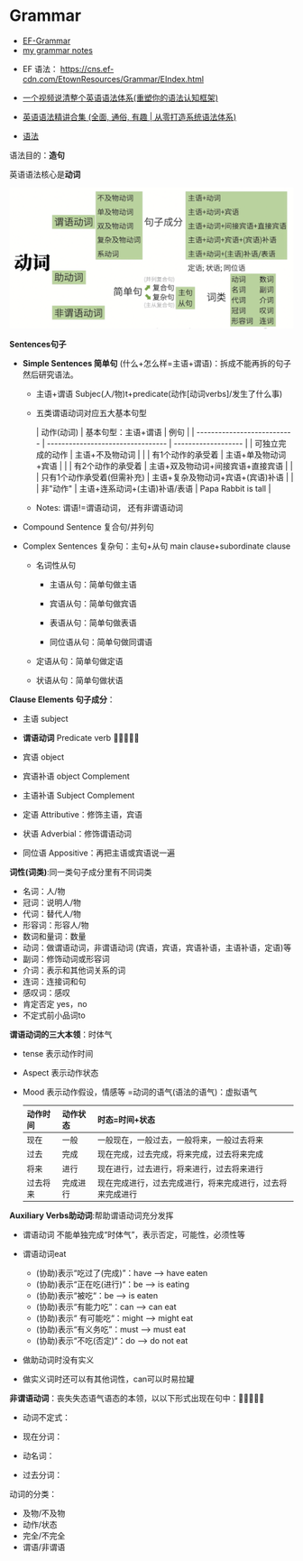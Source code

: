 # Grammar

- [EF-Grammar](./EF-Grammar.md)
- [my grammar notes](grammar.md)

* EF 语法： https://cns.ef-cdn.com/EtownResources/Grammar/EIndex.html

* [一个视频说清整个英语语法体系(重塑你的语法认知框架)](https://www.bilibili.com/video/BV1r54y1m7gd?spm_id_from=333.999.0.0&vd_source=50ac7e35d44afea54a236dfa228f618f)

* [英语语法精讲合集 (全面, 通俗, 有趣 | 从零打造系统语法体系)](https://www.bilibili.com/video/BV1XY411J7aG?spm_id_from=333.999.0.0&vd_source=50ac7e35d44afea54a236dfa228f618f)

* [语法](http://www.yingyuyufa.com)



语法目的：**造句**

英语语法核心是**动词**

![](../assets/语法体系框架.png)

**Sentences句子**

* **Simple Sentences 简单句** (什么+怎么样=主语+谓语)：拆成不能再拆的句子然后研究语法。
  
  * 主语+谓语   Subjec(人/物)t+predicate(动作[动词verbs]/发生了什么事)
	
  * 五类谓语动词对应五大基本句型
  
  	| 动作(动词)                  | 基本句型：主语+谓语               | 例句                |
  | --------------------------- | --------------------------------- | ------------------- |
  | 可独立完成的动作            | 主语+不及物动词                   |                     |
  | 有1个动作的承受着           | 主语+单及物动词+宾语              |                     |
  | 有2个动作的承受着           | 主语+双及物动词+间接宾语+直接宾语 |                     |
  | 只有1个动作承受着(但需补充) | 主语+复杂及物动词+宾语+(宾语)补语 |                     |
  | 非"动作"                    | 主语+连系动词+(主语)补语/表语     | Papa Rabbit is tall |

  * Notes: 谓语!=谓语动词， 还有非谓语动词
  
* Compound Sentence 复合句/并列句

* Complex Sentences 复杂句：主句+从句 main clause+subordinate clause
  * 名词性从句
    * 主语从句：简单句做主语

    * 宾语从句：简单句做宾语

    * 表语从句：简单句做表语

    * 同位语从句：简单句做同谓语

  * 定语从句：简单句做定语

  * 状语从句：简单句做状语


**Clause Elements 句子成分**：

* 主语 subject

* **谓语动词** Predicate verb 🌟🌟🌟🌟🌟
* 宾语 object
* 宾语补语 object Complement
* 主语补语 Subject Complement
* 定语 Attributive：修饰主语，宾语
* 状语 Adverbial：修饰谓语动词
* 同位语 Appositive：再把主语或宾语说一遍

**词性(词类)**:同一类句子成分里有不同词类

* 名词：人/物
* 冠词：说明人/物
* 代词：替代人/物
* 形容词：形容人/物
* 数词和量词：数量
* 动词：做谓语动词，非谓语动词 (宾语，宾语，宾语补语，主语补语，定语)等
* 副词：修饰动词或形容词
* 介词：表示和其他词关系的词
* 连词：连接词和句
* 感叹词：感叹
* 肯定否定 yes，no
* 不定式前小品词to

**谓语动词的三大本领**：时体气

* tense 表示动作时间

* Aspect 表示动作状态

* Mood 表示动作假设，情感等 =动词的语气(语法的语气)：虚拟语气


  | 动作时间 | 动作状态 | 时态=时间+状态                                             |
  | -------- | -------- | ---------------------------------------------------------- |
  | 现在     | 一般     | 一般现在，一般过去，一般将来，一般过去将来                 |
  | 过去     | 完成     | 现在完成，过去完成，将来完成，过去将来完成                 |
  | 将来     | 进行     | 现在进行，过去进行，将来进行，过去将来进行                 |
  | 过去将来 | 完成进行 | 现在完成进行，过去完成进行，将来完成进行，过去将来完成进行 |

**Auxiliary Verbs助动词**:帮助谓语动词充分发挥

* 谓语动词 不能单独完成“时体气”，表示否定，可能性，必须性等

* 谓语动词eat
  * (协助)表示“吃过了(完成)”：have --> have eaten
  * (协助)表示“正在吃(进行)“：be --> is eating
  * (协助)表示“被吃“：be --> is eaten
  * (协助)表示“有能力吃”：can --> can eat
  * (协助)表示“ 有可能吃“：might --> might eat
  * (协助)表示“有义务吃”：must --> must eat
  * (协助)表示“不吃(否定)“：do --> do not eat
* 做助动词时没有实义
* 做实义词时还可以有其他词性，can可以时易拉罐

**非谓语动词**：丧失失态语气语态的本领，以以下形式出现在句中：🌟🌟🌟🌟🌟

* 动词不定式：

*  现在分词：

* 动名词：

* 过去分词：

动词的分类：

* 及物/不及物
* 动作/状态
* 完全/不完全
* 谓语/非谓语
